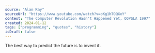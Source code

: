 ```yaml
---
source: "Alan Kay"
sourceUrl: "https://www.youtube.com/watch?v=oKg1hTOQXoY"
context: "The Computer Revolution Hasn't Happened Yet, OOPSLA 1997"
created: 2024-01-12
tags: ["programming", "quotes", "history"]
isDraft: false
---
```


The best way to predict the future is to invent it.